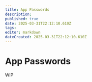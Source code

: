 ```yaml
---
title: App Passwords
description: 
published: true
date: 2025-03-31T22:12:10.610Z
tags: 
editor: markdown
dateCreated: 2025-03-31T22:12:10.610Z
---
```


# App Passwords
WIP